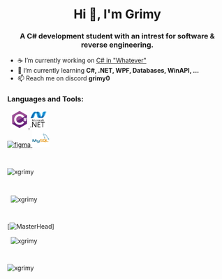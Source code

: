 <h1 align="center">Hi 👋, I'm Grimy</h1>
<h3 align="center">A C# development student with an intrest for software & reverse engineering.</h3>

- ☕ I’m currently working on [C# in "Whatever"](https://github.com/xGrimy/Whatever)
- 🌱 I’m currently learning **C#, .NET, WPF, Databases, WinAPI, ...**
- 📫 Reach me on discord **grimy0**


<h3 align="left">Languages and Tools:</h3>

<p align="left"> &nbsp; 
    <a href="https://www.w3schools.com/cs/" target="_blank" rel="noreferrer"> 
        <img src="https://raw.githubusercontent.com/devicons/devicon/master/icons/csharp/csharp-original.svg" alt="csharp" width="40"         
        height="40"/> 
    </a>
    <a href="https://dotnet.microsoft.com/" target="_blank" rel="noreferrer">
        <img src="https://raw.githubusercontent.com/devicons/devicon/master/icons/dot-net/dot-net-original-wordmark.svg" alt="dotnet" width="40" 
        height="40"/>
    </a>
<br>
    <a href="https://www.figma.com/" target="_blank" rel="noreferrer"> 
        <img src="https://www.vectorlogo.zone/logos/figma/figma-icon.svg" alt="figma" width="40" height="40"/>
    </a>
    <a href="https://www.mysql.com/" target="_blank" rel="noreferrer"> 
        <img src="https://raw.githubusercontent.com/devicons/devicon/master/icons/mysql/mysql-original-wordmark.svg" alt="mysql" width="40"       
        height="40"/>
    </a>
</p>
<br>

<p> &nbsp; 
  <img align="left" src="https://github-readme-stats.vercel.app/api/top-langs?username=xgrimy&show_icons=true&locale=en&layout=compact"   
  alt="xgrimy" />
</p>
<br>

<p>&nbsp; 
  <img align="center" src="https://github-readme-stats.vercel.app/api?username=xgrimy&show_icons=true&locale=en" alt="xgrimy" />
</p>
<br>

[![MasterHead](https://1.bp.blogspot.com/-7A4WynwLsM...)]

<p> &nbsp; 
    <img align="center" src="https://github-readme-streak-stats.herokuapp.com/?user=xgrimy&" alt="xgrimy" />
</p>
<br>

<p align="left">
    <img src="https://komarev.com/ghpvc/?username=xgrimy&label=Profile%20views&color=0e75b6&style=flat" alt="xgrimy" />
</p>
